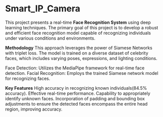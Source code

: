 # Smart_IP_Camera


This project presents a real-time **Face Recognition System** using deep learning techniques. The primary goal of this project is to develop a robust and efficient face recognition model capable of recognizing individuals under various conditions and environments.

**Methodology**
This approach leverages the power of Siamese Networks with triplet loss. The model is trained on a diverse dataset of celebrity faces, which includes varying poses, expressions, and lighting conditions.

Face Detection: Utilizes the MediaPipe framework for real-time face detection.
Facial Recognition: Employs the trained Siamese network model for recognizing faces.

**Key Features**
High accuracy in recognizing known individuals(84.5% accuracy). 
Effective real-time performance.
Capability to appropriately identify unknown faces.
Incorporation of padding and bounding box adjustments to ensure the detected faces encompass the entire head region, improving accuracy.
